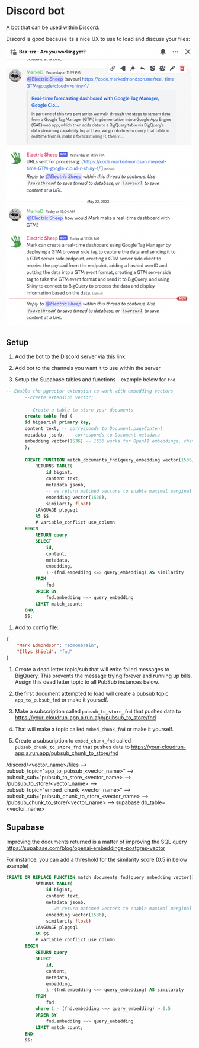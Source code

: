 # Discord bot

A bot that can be used within Discord.

Discord is good because its a nice UX to use to load and discuss your files:

![](img/talk-to-discord.png)

## Setup

1. Add the bot to the Discord server via this link:

1. Add bot to the channels you want it to use within the server
1. Setup the Supabase tables and functions - example below for `fnd`

```sql
-- Enable the pgvector extension to work with embedding vectors
       --create extension vector;

       -- Create a table to store your documents
       create table fnd (
       id bigserial primary key,
       content text, -- corresponds to Document.pageContent
       metadata jsonb, -- corresponds to Document.metadata
       embedding vector(1536) -- 1536 works for OpenAI embeddings, change if needed
       );

       CREATE FUNCTION match_documents_fnd(query_embedding vector(1536), match_count int)
           RETURNS TABLE(
               id bigint,
               content text,
               metadata jsonb,
               -- we return matched vectors to enable maximal marginal relevance searches
               embedding vector(1536),
               similarity float)
           LANGUAGE plpgsql
           AS $$
           # variable_conflict use_column
       BEGIN
           RETURN query
           SELECT
               id,
               content,
               metadata,
               embedding,
               1 -(fnd.embedding <=> query_embedding) AS similarity
           FROM
               fnd
           ORDER BY
               fnd.embedding <=> query_embedding
           LIMIT match_count;
       END;
       $$;
```

1. Add to config file:

```json
{
	"Mark Edmondson": "edmonbrain",
	"Illys Shield": "fnd"
}
```

1. Create a dead letter topic/sub that will write failed messages to BigQuery.  This prevents the message trying forever and running up bills.  Assign this dead letter topic to all PubSub instances below. 

1. the first document attempted to load will create a pubsub topic `app_to_pubsub_fnd` or make it yourself.
1. Make a subscription called `pubsub_to_store_fnd` that pushes data to https://your-cloudrun-app.a.run.app/pubsub_to_store/fnd
1. That will make a topic called `embed_chunk_fnd` or make it yourself.
1. Create a subscription to `embed_chunk_fnd` called `pubsub_chunk_to_store_fnd` that pushes data to https://your-cloudrun-app.a.run.app/pubsub_chunk_to_store/fnd

/discord/<vector_name>/files --> pubsub_topic="app_to_pubsub_<vector_name>" --> pubsub_sub="pubsub_to_store_<vector_name>  -->
/pubsub_to_store/<vector_name> --> pubsub_topic="embed_chunk_<vector_name>" --> pubsub_sub="pubsub_chunk_to_store_<vector_name> -->
/pubsub_chunk_to_store/<vector_name> --> supabase db_table=<vector_name>

## Supabase

Improving the documents returned is a matter of improving the SQL query
https://supabase.com/blog/openai-embeddings-postgres-vector

For instance, you can add a threshold for the similarity score (0.5 in below example)

```sql
CREATE OR REPLACE FUNCTION match_documents_fnd(query_embedding vector(1536), match_count int)
           RETURNS TABLE(
               id bigint,
               content text,
               metadata jsonb,
               -- we return matched vectors to enable maximal marginal relevance searches
               embedding vector(1536),
               similarity float)
           LANGUAGE plpgsql
           AS $$
           # variable_conflict use_column
       BEGIN
           RETURN query
           SELECT
               id,
               content,
               metadata,
               embedding,
               1 -(fnd.embedding <=> query_embedding) AS similarity
           FROM
               fnd
           where 1 - (fnd.embedding <=> query_embedding) > 0.5
           ORDER BY
               fnd.embedding <=> query_embedding
           LIMIT match_count;
       END;
       $$;
```